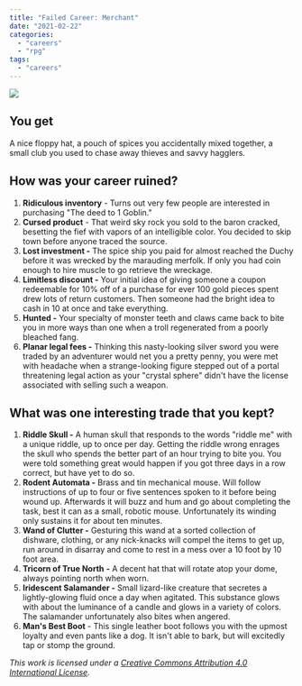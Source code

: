 ```yaml
---
title: "Failed Career: Merchant"
date: "2021-02-22"
categories: 
  - "careers"
  - "rpg"
tags: 
  - "careers"
---
```


![](https://aboleth-overlords.com/wp-content/uploads/2021/02/merchant.jpg)

## You get

A nice floppy hat, a pouch of spices you accidentally mixed together, a small club you used to chase away thieves and savvy hagglers.

## How was your career ruined?

1. **Ridiculous inventory** - Turns out very few people are interested in purchasing "The deed to 1 Goblin."
2. **Cursed product** \- That weird sky rock you sold to the baron cracked, besetting the fief with vapors of an intelligible color. You decided to skip town before anyone traced the source.
3. **Lost investment -** The spice ship you paid for almost reached the Duchy before it was wrecked by the marauding merfolk. If only you had coin enough to hire muscle to go retrieve the wreckage.
4. **Limitless discount -** Your initial idea of giving someone a coupon redeemable for 10% off of a purchase for ever 100 gold pieces spent drew lots of return customers. Then someone had the bright idea to cash in 10 at once and take everything.
5. **Hunted -** Your specialty of monster teeth and claws came back to bite you in more ways than one when a troll regenerated from a poorly bleached fang.
6. **Planar legal fees -** Thinking this nasty-looking silver sword you were traded by an adventurer would net you a pretty penny, you were met with headache when a strange-looking figure stepped out of a portal threatening legal action as your "crystal sphere" didn't have the license associated with selling such a weapon.

## What was one interesting trade that you kept?

1. **Riddle Skull -** A human skull that responds to the words "riddle me" with a unique riddle, up to once per day. Getting the riddle wrong enrages the skull who spends the better part of an hour trying to bite you. You were told something great would happen if you got three days in a row correct, but have yet to do so.
2. **Rodent Automata -** Brass and tin mechanical mouse. Will follow instructions of up to four or five sentences spoken to it before being wound up. Afterwards it will buzz and hum and go about completing the task, best it can as a small, robotic mouse. Unfortunately its winding only sustains it for about ten minutes.
3. **Wand of Clutter -** Gesturing this wand at a sorted collection of dishware, clothing, or any nick-knacks will compel the items to get up, run around in disarray and come to rest in a mess over a 10 foot by 10 foot area.
4. **Tricorn of True North** **\-** A decent hat that will rotate atop your dome, always pointing north when worn.
5. **Iridescent Salamander -** Small lizard-like creature that secretes a lightly-glowing fluid once a day when agitated. This substance glows with about the luminance of a candle and glows in a variety of colors. The salamander unfortunately also bites when angered.
6. **Man's Best Boot** - This single leather boot follows you with the upmost loyalty and even pants like a dog. It isn't able to bark, but will excitedly tap or stomp the ground.

_This work is licensed under a [Creative Commons Attribution 4.0 International License](http://creativecommons.org/licenses/by/4.0/)._
